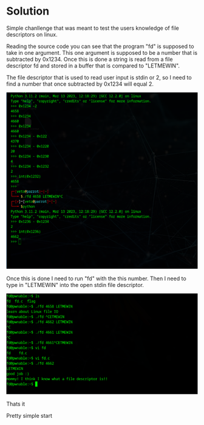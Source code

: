 # Solution
Simple chanllenge that was meant to test the users knowledge of file descriptors on linux.

Reading the source code you can see that the program "fd" is supposed to take in one argument.
This one argument is supposed to be a number that is subtracted by 0x1234.
Once this is done a string is read from a file descriptor fd and stored in a buffer that is compared to
"LETMEWIN".

The file descriptor that is used to read user input is stdin or 2, so I need to find a number that once
subtracted by 0x1234 will equal 2.

![finding_number](https://github.com/VJMumphrey/pwnable/blob/master/screenshots/fd/finding_number.png)

Once this is done I need to run "fd" with the this number. Then I need to type in "LETMEWIN" into the open stdin file descriptor. 

![printing_flag](https://github.com/VJMumphrey/pwnable/blob/master/screenshots/fd/printing_flag.png)

Thats it

Pretty simple start
